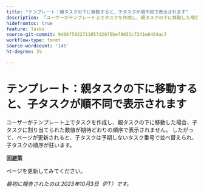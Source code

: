 ```yaml
---
title: "テンプレート：親タスクの下に移動すると、子タスクが順不同で表示されます"
description: 「ユーザーがテンプレート上でタスクを作成し、親タスクの下に移動した場合、子タスクに割り当てられた数値が期待どおりの順序で表示されません。 したがって、ページが更新されると、子タスクは予期しないタスク番号で並べ替えられ、子タスクの順序が狂います。」
hidefromtoc: true
feature: Tasks
source-git-commit: 9d06f5922711057d2075bef8653c7241e6464ac7
workflow-type: tm+mt
source-wordcount: '145'
ht-degree: 3%

---
```



# テンプレート：親タスクの下に移動すると、子タスクが順不同で表示されます

ユーザーがテンプレート上でタスクを作成し、親タスクの下に移動した場合、子タスクに割り当てられた数値が期待どおりの順序で表示されません。 したがって、ページが更新されると、子タスクは予期しないタスク番号で並べ替えられ、子タスクの順序が狂います。

**回避策**

ページを更新してみてください。

_最初に報告されたのは 2023年10月3日（PT）です。_
